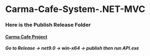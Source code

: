# Carma-Cafe-System-.NET-MVC

### Here is the Publish Release Folder
#### [Carma Cafe Project](https://drive.google.com/drive/folders/1EEPQlvZXCDfuoQRorLtWG7LYYSy6Xz_U?usp=sharing)

##### Go to Release -> net9.0 -> win-x64 -> publish then run API.exe
